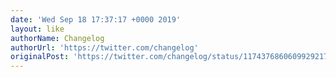```yaml
---
date: 'Wed Sep 18 17:37:17 +0000 2019'
layout: like
authorName: Changelog
authorUrl: 'https://twitter.com/changelog'
originalPost: 'https://twitter.com/changelog/status/1174376860609929217'
---
```

